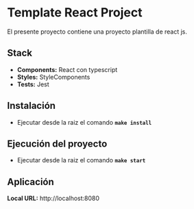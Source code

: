 # Template React Project
El presente proyecto contiene una proyecto plantilla de react js.

## Stack
  * **Components:** React con typescript
  * **Styles:** StyleComponents
  * **Tests:** Jest

## Instalación
- Ejecutar desde la raiz el comando **`make install`**

## Ejecución del proyecto
- Ejecutar desde la raiz el comando **`make start`**

## Aplicación
**Local URL:** http://localhost:8080
